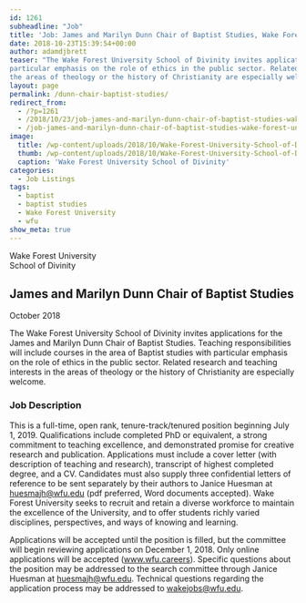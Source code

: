 ```yaml
---
id: 1261
subheadline: "Job"
title: 'Job: James and Marilyn Dunn Chair of Baptist Studies, Wake Forest University School of Divinity'
date: 2018-10-23T15:39:54+00:00
author: adamdjbrett
teaser: "The Wake Forest University School of Divinity invites applications for the James and Marilyn Dunn Chair of Baptist Studies. Teaching responsibilities will include courses in the area of Baptist studies with  
particular emphasis on the role of ethics in the public sector. Related research and teaching interests in  
the areas of theology or the history of Christianity are especially welcome."
layout: page
permalink: /dunn-chair-baptist-studies/
redirect_from:
  - /?p=1261
  - /2018/10/23/job-james-and-marilyn-dunn-chair-of-baptist-studies-wake-forest-university-school-of-divinity/
  - /job-james-and-marilyn-dunn-chair-of-baptist-studies-wake-forest-university-school-of-divinity/
image:
  title: /wp-content/uploads/2018/10/Wake-Forest-University-School-of-Divinity.jpg
  thumb: /wp-content/uploads/2018/10/Wake-Forest-University-School-of-Divinity-150x150.jpg
  caption: 'Wake Forest University School of Divinity'
categories:
  - Job Listings
tags:
  - baptist
  - baptist studies
  - Wake Forest University
  - wfu
show_meta: true
---
```

Wake Forest University  
School of Divinity  
## James and Marilyn Dunn Chair of Baptist Studies  
October 2018  


The Wake Forest University School of Divinity invites applications for the James and Marilyn Dunn Chair of Baptist Studies. Teaching responsibilities will include courses in the area of Baptist studies with particular emphasis on the role of ethics in the public sector. Related research and teaching interests in the areas of theology or the history of Christianity are especially welcome.  

### Job Description

This is a full-time, open rank, tenure-track/tenured position beginning July 1, 2019. Qualifications include completed PhD or equivalent, a strong commitment to teaching excellence, and demonstrated promise for creative research and publication. Applications must include a cover letter (with description of teaching and research), transcript of highest completed degree, and a CV. Candidates must also supply three confidential letters of reference to be sent separately by their authors to Janice Huesman at huesmajh@wfu.edu (pdf preferred, Word documents accepted). Wake Forest University seeks to recruit and retain a diverse workforce to maintain the excellence of the University, and to offer students richly varied disciplines, perspectives, and ways of knowing and learning.

Applications will be accepted until the position is filled, but the committee will begin reviewing applications on December 1, 2018. Only online applications will be accepted (www.wfu.careers). Specific questions about the position may be addressed to the search committee through Janice Huesman at huesmajh@wfu.edu. Technical questions regarding the application process may be addressed to wakejobs@wfu.edu.
